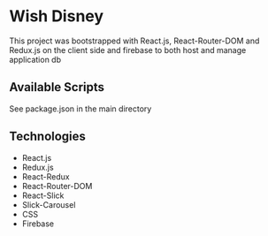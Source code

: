 # Wish Disney

This project was bootstrapped with React.js, React-Router-DOM and Redux.js on the client side and firebase to both host and manage application db

## Available Scripts

See package.json in the main directory

## Technologies

- React.js
- Redux.js
- React-Redux
- React-Router-DOM
- React-Slick
- Slick-Carousel
- CSS
- Firebase

